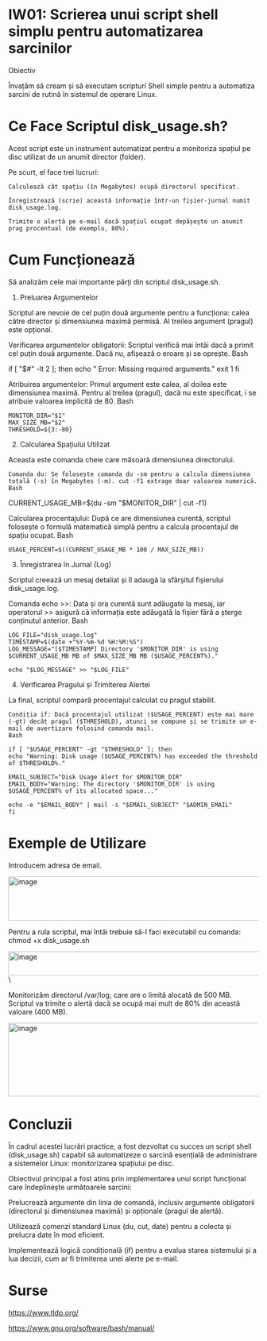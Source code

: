 # IW01: Scrierea unui script shell simplu pentru automatizarea sarcinilor

Obiectiv

Învațăm să cream și să executam scripturi Shell simple pentru a automatiza sarcini de rutină în sistemul de operare Linux.

# Ce Face Scriptul disk_usage.sh?

Acest script este un instrument automatizat pentru a monitoriza spațiul pe disc utilizat de un anumit director (folder).

Pe scurt, el face trei lucruri:

    Calculează cât spațiu (în Megabytes) ocupă directorul specificat.

    Înregistrează (scrie) această informație într-un fișier-jurnal numit disk_usage.log.

    Trimite o alertă pe e-mail dacă spațiul ocupat depășește un anumit prag procentual (de exemplu, 80%).

# Cum Funcționează

Să analizăm cele mai importante părți din scriptul disk_usage.sh.

1. Preluarea Argumentelor

Scriptul are nevoie de cel puțin două argumente pentru a funcționa: calea către director și dimensiunea maximă permisă. Al treilea argument (pragul) este opțional.

 Verificarea argumentelor obligatorii: Scriptul verifică mai întâi dacă a primit cel puțin două argumente. Dacă nu, afișează o eroare și se oprește.
    Bash

if [ "$#" -lt 2 ]; then
    echo " Error: Missing required arguments."
    exit 1
fi

Atribuirea argumentelor: Primul argument este calea, al doilea este dimensiunea maximă. Pentru al treilea (pragul), dacă nu este specificat, i se atribuie valoarea implicită de 80.
Bash

    MONITOR_DIR="$1"
    MAX_SIZE_MB="$2"
    THRESHOLD=${3:-80}

2. Calcularea Spațiului Utilizat

Aceasta este comanda cheie care măsoară dimensiunea directorului.

    Comanda du: Se folosește comanda du -sm pentru a calcula dimensiunea totală (-s) în Megabytes (-m). cut -f1 extrage doar valoarea numerică.
    Bash

CURRENT_USAGE_MB=$(du -sm "$MONITOR_DIR" | cut -f1)

Calcularea procentajului: După ce are dimensiunea curentă, scriptul folosește o formulă matematică simplă pentru a calcula procentajul de spațiu ocupat.
Bash

    USAGE_PERCENT=$((CURRENT_USAGE_MB * 100 / MAX_SIZE_MB))

3. Înregistrarea în Jurnal (Log)

Scriptul creează un mesaj detaliat și îl adaugă la sfârșitul fișierului disk_usage.log.

 Comanda echo >>: Data și ora curentă sunt adăugate la mesaj, iar operatorul >> asigură că informația este adăugată la fișier fără a șterge conținutul anterior.
    Bash

    LOG_FILE="disk_usage.log"
    TIMESTAMP=$(date +"%Y-%m-%d %H:%M:%S")
    LOG_MESSAGE="[$TIMESTAMP] Directory '$MONITOR_DIR' is using $CURRENT_USAGE_MB MB of $MAX_SIZE_MB MB ($USAGE_PERCENT%)."

    echo "$LOG_MESSAGE" >> "$LOG_FILE"

4. Verificarea Pragului și Trimiterea Alertei

La final, scriptul compară procentajul calculat cu pragul stabilit.

    Condiția if: Dacă procentajul utilizat ($USAGE_PERCENT) este mai mare (-gt) decât pragul ($THRESHOLD), atunci se compune și se trimite un e-mail de avertizare folosind comanda mail.
    Bash

    if [ "$USAGE_PERCENT" -gt "$THRESHOLD" ]; then
    echo "Warning: Disk usage ($USAGE_PERCENT%) has exceeded the threshold of $THRESHOLD%."

    EMAIL_SUBJECT="Disk Usage Alert for $MONITOR_DIR"
    EMAIL_BODY="Warning: The directory '$MONITOR_DIR' is using $USAGE_PERCENT% of its allocated space..."

    echo -e "$EMAIL_BODY" | mail -s "$EMAIL_SUBJECT" "$ADMIN_EMAIL"
    fi

# Exemple de Utilizare

Introducem adresa de email.

<img width="974" height="89" alt="image" src="https://github.com/user-attachments/assets/c5ee860c-8911-4c6d-bc12-1fe6941a6fe6" />

Pentru a rula scriptul, mai întâi trebuie să-l faci executabil cu comanda: chmod +x disk_usage.sh

<img width="774" height="48" alt="image" src="https://github.com/user-attachments/assets/e6bdd3ba-ec73-4e2a-aa60-39eef591038f" />\

Monitorizăm directorul /var/log, care are o limită alocată de 500 MB. Scriptul va trimite o alertă dacă se ocupă mai mult de 80% din această valoare (400 MB).

<img width="974" height="148" alt="image" src="https://github.com/user-attachments/assets/6fde6fd3-0f9e-4d6b-a306-9d458f34e752" />

# Concluzii
În cadrul acestei lucrări practice, a fost dezvoltat cu succes un script shell (disk_usage.sh) capabil să automatizeze o sarcină esențială de administrare a sistemelor Linux: monitorizarea spațiului pe disc.

Obiectivul principal a fost atins prin implementarea unui script funcțional care îndeplinește următoarele sarcini:

Prelucrează argumente din linia de comandă, inclusiv argumente obligatorii (directorul și dimensiunea maximă) și opționale (pragul de alertă).

Utilizează comenzi standard Linux (du, cut, date) pentru a colecta și prelucra date în mod eficient.

Implementează logică condițională (if) pentru a evalua starea sistemului și a lua decizii, cum ar fi trimiterea unei alerte pe e-mail.

# Surse

https://www.tldp.org/

 https://www.gnu.org/software/bash/manual/
